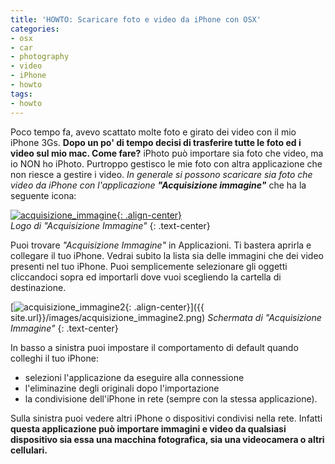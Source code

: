 ```yaml
---
title: 'HOWTO: Scaricare foto e video da iPhone con OSX'
categories:
- osx
- car
- photography
- video
- iPhone
- howto
tags:
- howto
---
```

Poco tempo fa, avevo scattato molte foto e girato dei video con il mio iPhone
3Gs. **Dopo un po' di tempo decisi di trasferire tutte le foto ed i video sul
mio mac. Come fare?** iPhoto può importare sia foto che video, ma io NON ho
iPhoto. Purtroppo gestisco le mie foto con altra applicazione che non riesce a
gestire i video. _In generale si possono scaricare sia foto che video da
iPhone con l'applicazione **"Acquisizione immagine"**_ che ha la seguente
icona:

[![acquisizione_immagine]({{site.url}}/images/acquisizione_immagine.png){: .align-center}]({{site.url}}/images/acquisizione_immagine.png)  
_Logo di "Acquisizione Immagine"_
{: .text-center}

Puoi trovare _"Acquisizione Immagine"_ in Applicazioni. Ti bastera aprirla e
collegare il tuo iPhone. Vedrai subito la lista sia delle immagini che dei
video presenti nel tuo iPhone. Puoi semplicemente selezionare gli oggetti
cliccandoci sopra ed importarli dove vuoi scegliendo la cartella di
destinazione.

[![acquisizione_immagine2]({{site.url}}/images/acquisizione_immagine2.png){: .align-center}]({{
site.url}}/images/acquisizione_immagine2.png)
_Schermata di "Acquisizione Immagine"_
{: .text-center}

In basso a sinistra puoi impostare il comportamento di default quando colleghi
il tuo iPhone:

  * selezioni l'applicazione da eseguire alla connessione
  * l'eliminazine degli originali dopo l'importazione
  * la condivisione dell'iPhone in rete (sempre con la stessa applicazione).

Sulla sinistra puoi vedere altri iPhone o dispositivi condivisi nella rete.
Infatti **questa applicazione può importare immagini e video da qualsiasi
dispositivo sia essa una macchina fotografica, sia una videocamera o altri
cellulari.**

